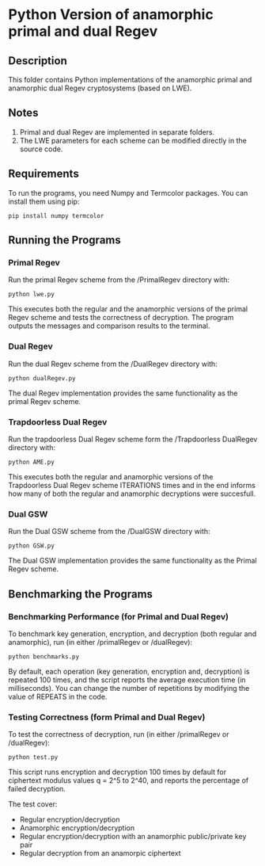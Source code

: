 # Python Version of anamorphic primal and dual Regev 

## Description 

This folder contains Python implementations of the anamorphic primal and anamorphic dual Regev cryptosystems (based on LWE).

## Notes

1. Primal and dual Regev are implemented in separate folders.
2. The LWE parameters for each scheme can be modified directly in the source code.

## Requirements

To run the programs, you need Numpy and Termcolor packages. You can install them using pip:

    pip install numpy termcolor

## Running the Programs

### Primal Regev

Run the primal Regev scheme from the /PrimalRegev directory with:

    python lwe.py

This executes both the regular and the anamorphic versions of the primal Regev scheme and tests the correctness of decryption.
The program outputs the messages and comparison results to the terminal.

### Dual Regev

Run the dual Regev scheme from the /DualRegev directory with:

    python dualRegev.py

The dual Regev implementation provides the same functionality as the primal Regev scheme. 

### Trapdoorless Dual Regev

Run the trapdoorless Dual Regev scheme form the /Trapdoorless DualRegev directory with:

    python AME.py

This executes both the regular and anamorphic versions of the Trapdoorless Dual Regev scheme ITERATIONS times and in the end informs how many of both the regular and anamorphic decryptions were succesfull. 

### Dual GSW

Run the Dual GSW scheme from the /DualGSW directory with:

    python GSW.py

The Dual GSW implementation provides the same functionality as the Primal Regev scheme.

## Benchmarking the Programs

### Benchmarking Performance (for Primal and Dual Regev)

To benchmark key generation, encryption, and decryption (both regular and anamorphic), run (in either /primalRegev or /dualRegev):

    python benchmarks.py

By default, each operation (key generation, encryption and, decryption) is repeated 100 times, and the script reports the average execution time (in milliseconds). 
You can change the number of repetitions by modifying the value of REPEATS in the code. 

### Testing Correctness (form Primal and Dual Regev) 

To test the correctness of decryption, run (in either /primalRegev or /dualRegev):

    python test.py

This script runs encryption and decryption 100 times by default for ciphertext modulus values q = 2^5 to 2^40, and reports the percentage of failed decryption.

The test cover:

- Regular encryption/decryption
- Anamorphic encryption/decryption
- Regular encryption/decryption with an anamorphic public/private key pair
- Regular decryption from an anamorpic ciphertext
